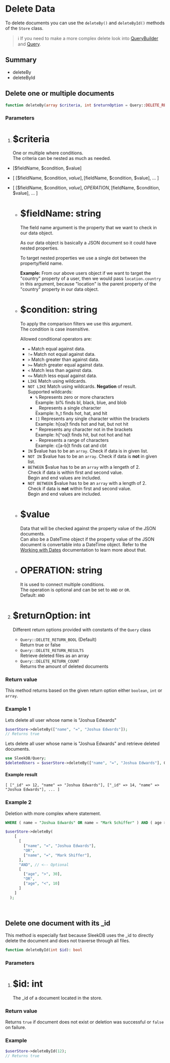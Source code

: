 <!--METADATA
{
    "title": "Delete Data",
    "url": "delete-data",
    "icon": "trash"
}
!METADATA-->

# Delete Data

To delete documents you can use the `deleteBy()` and `deleteById()` methods of the `Store` class.

> ℹ️ If you need to make a more complex delete look into <a class="gotoblock" href="/#/query-builder">QueryBuilder</a> and <a class="gotoblock" href="#/query">Query</a>.

## Summary

- deleteBy
- deleteById

## Delete one or multiple documents

```php
function deleteBy(array $criteria, int $returnOption = Query::DELETE_RETURN_BOOL): array|bool|int
```

### Parameters

1. # $criteria
   One or multiple where conditions.<br/>
   The criteria can be nested as much as needed.

- [$fieldName, $condition, $value]
- [ [$fieldName, $condition, $value], [$fieldName, $condition, $value], ... ]
- [ [$fieldName, $condition, $value], OPERATION ,[$fieldName, $condition, $value], ... ]

  - # $fieldName: string

      The field name argument is the property that we want to check in our data object.

      As our data object is basically a JSON document so it could have nested properties.

      To target nested properties we use a single dot between the property/field name.

      **Example:** From our above users object if we want to target the "country" property of a user, then we would pass `location.country` in this argument, because "location" is the parent property of the "country" property in our data object.

  - # $condition: string

      To apply the comparison filters we use this argument.<br/>
      The condition is case insensitive.

      Allowed conditional operators are:

      - `=` Match equal against data.
      - `!=` Match not equal against data.
      - `>` Match greater than against data.
      - `>=` Match greater equal against data.
      - `<` Match less than against data.
      - `<=` Match less equal against data.
      - `LIKE` Match using wildcards.
      - `NOT LIKE` Match using wildcards. **Negation** of result.<br/>
        Supported wildcards:
          - `%` Represents zero or more characters<br/>
            Example: bl% finds bl, black, blue, and blob
          - `_` Represents a single character<br/>
            Example: h_t finds hot, hat, and hit
          - `[]` Represents any single character within the brackets<br/>
            Example: h[oa]t finds hot and hat, but not hit
          - `^` Represents any character not in the brackets<br/>
            Example: h[^oa]t finds hit, but not hot and hat
          - `-` Represents a range of characters<br/>
            Example: c[a-b]t finds cat and cbt
      - `IN` $value has to be an `array`. Check if data is in given list. 
      - `NOT IN` $value has to be an `array`. Check if data is **not** in given list. 
      - `BETWEEN` $value has to be an `array` with a lengeth of 2.<br/>
        Check if data is within first and second value.<br/>
        Begin and end values are included.
      - `NOT BETWEEN` $value has to be an `array` with a length of 2.<br/>
        Check if data is **not** within first and second value.<br/>
        Begin and end values are included.


  - # $value
      Data that will be checked against the property value of the JSON documents.<br/>
      Can also be a DateTime object if the property value of the JSON document is convertable into a DateTime object. Refer to the <a class="gotoblock" href="#/dates">Working with Dates</a> documentation to learn more about that.

  - # OPERATION: string
    It is used to connect multiple conditions.<br/>
    The operation is optional and can be set to `AND` or `OR`.<br/>
    Default: `AND`

2. # $returnOption: int
   Different return options provided with constants of the `Query` class


    * `Query::DELETE_RETURN_BOOL` (Default)<br/>Return true or false
    * `Query::DELETE_RETURN_RESULTS`<br/>Retrieve deleted files as an array
    * `Query::DELETE_RETURN_COUNT`<br/>Returns the amount of deleted documents

### Return value

This method returns based on the given return option either `boolean`, `int` or `array`.

### Example 1

Lets delete all user whose name is "Joshua Edwards"

```php
$userStore->deleteBy(["name", "=", "Joshua Edwards"]);
// Returns true
```

Lets delete all user whose name is "Joshua Edwards" and retrieve deleted documents.

```php
use SleekDB/Query;
$deletedUsers = $userStore->deleteBy(["name", "=", "Joshua Edwards"], Query::DELETE_RETURN_RESULTS);
```

#### Example result

```
[ ["_id" => 12, "name" => "Joshua Edwards"], ["_id" => 14, "name" => "Joshua Edwards"], ... ]
```

### Example 2

Deletion with more complex where statement.

```sql
WHERE ( name = "Joshua Edwards" OR name = "Mark Schiffer" ) AND ( age > 30 OR age < 10 )
```

```php
$userStore->deleteBy(
    [
      [
        ["name", "=", "Joshua Edwards"],
        "OR",
        ["name", "=", "Mark Shiffer"],
      ],
      "AND", // <-- Optional
      [
        ["age", ">", 30],
        "OR",
        ["age", "<", 10]
      ]
    ]
  );
```

<br/>

## Delete one document with its \_id

This method is especially fast because SleekDB uses the \_id to directly delete the document and does not traverse through all files.

```php
function deleteById(int $id): bool
```

### Parameters

1. # $id: int
   The \_id of a document located in the store.

### Return value

Returns `true` if document does not exist or deletion was successful or `false` on failure.

### Example

```php
$userStore->deleteById(12);
// Returns true
```
